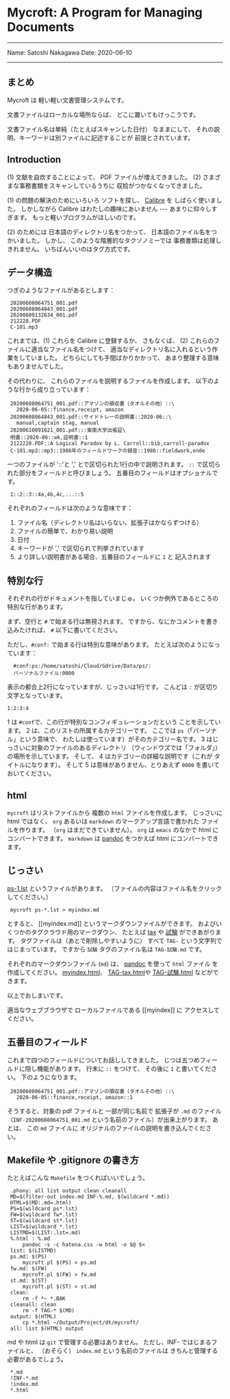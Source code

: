 <!-- -*- coding: utf-8; mode: markdown -*- -->

# Mycroft: A Program for Managing Documents

---

Name: Satoshi Nakagawa
Date: 2020-06-10

---

## まとめ

Mycroft は 軽い軽い文書管理システムです。

文書ファイルはローカルな場所ならば、
どこに置いてもけっこうです。

文書ファイル名は単純（たとえばスキャンした日付）
なままにして、
それの説明、キーワードは別ファイルに記述することが
前提とされています。


## Introduction

(1) 文献を自炊することによって、
PDF ファイルが増えてきました。
(2) さまざまな事務書類をスキャンしているうちに
収拾がつかなくなってきました。

(1) の問題の解決のためにいろいろ
ソフトを探し、
[Calibre](https://calibre-ebook.com/) を
しばらく使いました。
しかしながら Calibre はわたしの趣味にあいません ---
あまりに仰々しすぎます。
もっと軽いプログラムがほしいのです。

(2) のためには
日本語のディレクトリ名をつかって、
日本語のファイル名をつかいました。
しかし、
このような階層的なタクソノミーでは
事務書類は処理しきれません。
いちばんいいのはタグ方式です。

<!-- Mycroft は、ファイルを
文献ファイルとそれ以外とに分類します。 -->

## データ構造

つぎのようなファイルがあるとします：


     20200608064751_001.pdf
     20200608064843_001.pdf
     20200609132634_001.pdf
     212228.PDF
     C-101.mp3
     

これまでは、(1) これらを Calibre に登録するか、
さもなくば、
(2) これらのファイルに適当なファイル名をつけて、
適当なディレクトリ名に入れるという作業をしていました。
どちらにしても手間ばかりかかって、
あまり整理する意味もありませんでした。

その代わりに、
これらのファイルを説明するファイルを作成します。
以下のような行から成り立っています：

     20200608064751_001.pdf::アマゾンの領収書（タオルその他）::\
       2020-06-05::finance,receipt, amazon
     20200608064843_001.pdf::サイドトレーの説明書::2020-06::\
       manual,captain stag, manual
     20200610091621_001.pdf:::東南大学出張証\
     明書::2020-06::wk,証明書::1
     2122228.PDF::A Logical Paradox by L. Carroll::bib,carroll-paradox
     C-101.mp3::mp3::1986年のフィールドワークの録音::1986::fieldwork,ende

一つのファイルが '::'と ',' とで区切られた1行の中で説明されます。
`::` で区切られた部分をフィールドと呼びましょう。
五番目のフィールドはオプショナルです。

     1::2::3::4a,4b,4c,...::5

それぞれのフィールドは次のような意味です：

 1. ファイル名（ディレクトリ名はいらない、拡張子はかならずつける）
 2. ファイルの簡単で、わかり易い説明
 3. 日付
 4. キーワードが ',' で区切られて列挙されています
 5. より詳しい説明書がある場合、五番目のフィールドに `1` と
    記入されます
 

## 特別な行

それぞれの行がドキュメントを指していまじゅ。
いくつか例外であるところの特別な行があります。

まず、空行と `#` で始まる行は無視されます。
ですから、なにかコメントを書き込みたければ、
`#` 以下に書いてください。

ただし、`#conf:` で始まる行は特別な意味があります。
たとえば次のようになっています：

      #conf:ps:/home/satoshi/Cloud/Gdrive/Data/ps/:
      パーソナルファイル:0000

表示の都合上2行になっていますが、じっさいは1行です。
こんどは `:` が区切り文字となっています。

    1:2:3:4
    
1 は `#conf`で、この行が特別なコンフィギュレーションだという
ことを示しています。
2 は、このリストの所属するカテゴリーです。
ここでは `ps`（「パーソナル」という意味で、
わたしは使っています）がそのカテゴリー名です。
3 はじっさいに対象のファイルのあるディレクトリ
（ウィンドウズでは「フォルダ」）の場所を示しています。
そして、
4 はカテゴリーの詳細な説明です（これが
タイトルになります）。
そして 
5 は意味がありません、とりあえず
`0000` を書いておいてください。

## html

`mycroft` はリストファイルから
複数の `html` ファイルを作成します。
じっさいに html ではなく、
`org` あるいは `markdown` のマークアップ言語で書かれた
ファイルを作ります。
（`org` はまだできていません）。
`org` は `emacs` のなかで html にコンバートできます。
`markdown` は 
[pandoc](https://pandoc.org) をつかえば html
にコンバートできます。

## じっさい

[ps-1.lst](ps-1.lst)  というファイルがあります。
（ファイルの内容はファイル名をクリックしてください。）


     mycroft ps-*.lst > myindex.md
     
とすると、
[[myindex.md]] というマークダウンファイルができます。
およびいくつかのタグクラウド用のマークダウン、
たとえば [tax](TAG-tax.html) や
[試験](TAG-試験) ができあがります。
タグファイルは（あとで削除しやすいように）
すべて `TAG-` という文字列ではじまっています。
ですから `試験` タグのファイル名は
`TAG-試験.md` です。

それぞれのマークダウンファイル (`md`) は、
[pandoc](https://pandoc.org) を使って `html` ファイル
を作成してください。
[myindex.html](myindex.html)、
[TAG-tax.html](TAG-tax.html)や
[TAG-試験.html](TAG-試験.html) などができます。

以上でおしまいです。

適当なウェブブラウザで
ローカルファイルである [[myindex]] に
アクセスしてください。

## 五番目のフィールド

これまで四つのフィールドについてお話ししてきました。
じつは五つめフィールドに隠し機能があります。
行末に `::` をつけて、
その後に `1` と書いてください。
下のようになります。

     20200608064751_001.pdf::アマゾンの領収書（タオルその他）::\
       2020-06-05::finance,receipt, amazon::1
       
そうすると、対象の pdf ファイルと
一部が同じ名前で
拡張子が `.md` のファイル
（`INF-20200608064751_001.md` という名前のファイル）が出来上がります。
あとは、
この `md` ファイルに
オリジナルのファイルの説明を書き込んでください。

## Makefile や .gitignore の書き方

たとえばこんな `Makefile` をつくればいいでしょう。

     .phony: all list output clean cleanall
     MD=$(filter-out index.md INF-%.md, $(wildcard *.md))
     HTML=$(MD:.md=.html)
     PS=$(wildcard ps*.lst)
     FW=$(wildcard fw*.lst)
     ST=$(wildcard st*.lst)
     LIST=$(wildcard *.lst)
     LISTMD=$(LIST:.lst=.md)
     %.html : %.md
         pandoc -s -c hatena.css -w html -o $@ $<
     list: $(LISTMD)
     ps.md: $(PS)
         mycroft.pl $(PS) > ps.md
     fw.md: $(FW)
         mycroft.pl $(FW) > fw.md
     st.md: $(ST)
         mycroft.pl $(ST) > st.md
     clean:
         rm -f *~ *.BAK
     cleanall: clean
         rm -f TAG-* $(MD)
     output: $(HTML)
         cp *.html ~/Output/Project/dt/mycroft/
     all: list $(HTML) output

md や html は `git` で管理する必要はありません。
ただし、INF- ではじまるファイルと、
（おそらく） `index.md` という名前のファイルは
きちんと管理する必要があるでしょう。

     *.md
     !INF-*.md
     !index.md
     *.html
     
